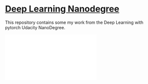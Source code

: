 # [Deep Learning Nanodegree](https://www.udacity.com/school-of-data-science) &nbsp;

This repository contains some my work from the Deep Learning with pytorch Udacity NanoDegree.


![Certificate](certif.pdf)
